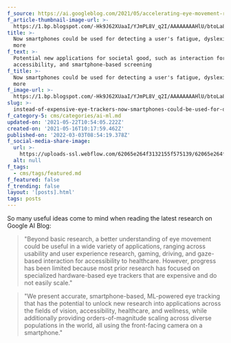 ```yaml
---
f_source: https://ai.googleblog.com/2021/05/accelerating-eye-movement-research-for.html
f_article-thumbnail-image-url: >-
  https://1.bp.blogspot.com/-Hk9J62XUaaI/YJmPL8V_q2I/AAAAAAAAHlU/btoLa8Bab4w1crYFk1obYRY4w69hWBtJgCLcBGAsYHQ/w400-h228/Gazelle%2B05.gif
title: >-
  Now smartphones could be used for detecting a user's fatigue, dyslexia and
  more
f_text: >-
  Potential new applications for societal good, such as interaction for
  accessibility, and smartphone-based screening
f_title: >-
  Now smartphones could be used for detecting a user's fatigue, dyslexia and
  more
f_image-url: >-
  https://1.bp.blogspot.com/-Hk9J62XUaaI/YJmPL8V_q2I/AAAAAAAAHlU/btoLa8Bab4w1crYFk1obYRY4w69hWBtJgCLcBGAsYHQ/w400-h228/Gazelle%2B05.gif
slug: >-
  instead-of-expensive-eye-trackers-now-smartphones-could-be-used-for-detecting-a-users-fatigue-dyslexia-and-more
f_category-5: cms/categories/ai-ml.md
updated-on: '2021-05-22T10:54:05.222Z'
created-on: '2021-05-16T10:17:59.462Z'
published-on: '2022-03-03T08:54:19.378Z'
f_social-media-share-image:
  url: >-
    https://uploads-ssl.webflow.com/62065e264f3132155f575139/62065e264f31323cbc575228_v2_0619504.png
  alt: null
f_tags:
  - cms/tags/featured.md
f_featured: false
f_trending: false
layout: '[posts].html'
tags: posts
---
```


So many useful ideas come to mind when reading the latest research on Google AI Blog:

> "Beyond basic research, a better understanding of eye movement could be useful in a wide variety of applications, ranging across usability and user experience research, gaming, driving, and gaze-based interaction for accessibility to healthcare. However, progress has been limited because most prior research has focused on specialized hardware-based eye trackers that are expensive and do not easily scale."

> "We present accurate, smartphone-based, ML-powered eye tracking that has the potential to unlock new research into applications across the fields of vision, accessibility, healthcare, and wellness, while additionally providing orders-of-magnitude scaling across diverse populations in the world, all using the front-facing camera on a smartphone."

‍
